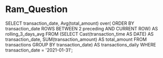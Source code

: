 # Ram_Question

SELECT transaction_date,
       Avg(total_amount)
         over(
           ORDER BY transaction_date ROWS BETWEEN 2 preceding AND CURRENT ROW)
       AS
       rolling_3_days_avg
FROM   (SELECT Cast(transaction_time AS DATE) AS transaction_date,
               SUM(transaction_amount)        AS total_amount
        FROM   transactions
        GROUP  BY transaction_date) AS transactions_daily
WHERE  transaction_date = '2021-01-31';  